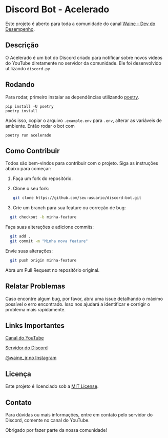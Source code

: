 # Discord Bot - Acelerado

Este projeto é aberto para toda a comunidade do canal [Waine - Dev do Desempenho](https://www.youtube.com/@waine_jr).

## Descrição

O Acelerado é um bot do Discord criado para notificar sobre novos vídeos do YouTube diretamente no servidor da comunidade. Ele foi desenvolvido utilizando `discord.py`

## Rodando

Para rodar, primeiro instalar as dependências utilizando [poetry](https://python-poetry.org/).

```
pip install -U poetry
poetry install
```

Após isso, copiar o arquivo `.example.env` para `.env`, alterar as variáveis de ambiente.
Então rodar o bot com

```
poetry run acelerado
```

## Como Contribuir

Todos são bem-vindos para contribuir com o projeto. Siga as instruções abaixo para começar:

1. Faça um fork do repositório.
2. Clone o seu fork:
   ```sh
   git clone https://github.com/seu-usuario/discord-bot.git
   ```

3. Crie um branch para sua feature ou correção de bug:
```sh
  git checkout -b minha-feature
```

Faça suas alterações e adicione commits:
```sh
  git add .
  git commit -m "Minha nova feature"
```
Envie suas alterações:

```sh
  git push origin minha-feature
```
Abra um Pull Request no repositório original.

## Relatar Problemas

Caso encontre algum bug, por favor, abra uma issue detalhando o máximo possível o erro encontrado. Isso nos ajudará a identificar e corrigir o problema mais rapidamente.

## Links Importantes

[Canal do YouTube](https://www.youtube.com/@waine_jr)

[Servidor do Discord](https://discord.gg/RHuhFcfzyV)

[@waine_jr no Instagram](https://instagram.com/waine_jr)

## Licença

Este projeto é licenciado sob a [MIT License](./LICENSE).

## Contato

Para dúvidas ou mais informações, entre em contato pelo servidor do Discord, comente no canal do YouTube.

Obrigado por fazer parte da nossa comunidade!
